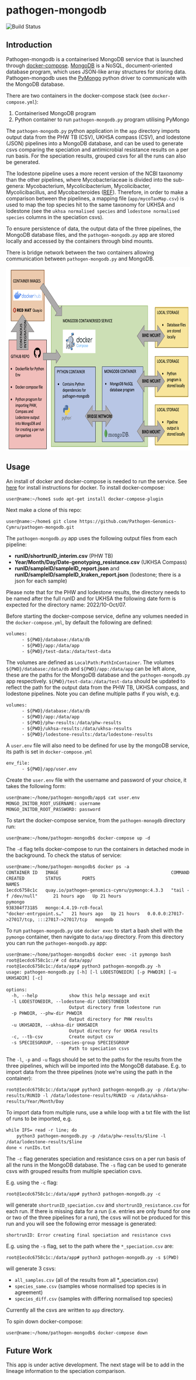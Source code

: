 # pathogen-mongodb
![Build Status](https://github.com/Pathogen-Genomics-Cymru/pathogen-mongodb/workflows/build-push-quay/badge.svg)

## Introduction

Pathogen-mongodb is a containerised MongoDB service that is launched through [docker-compose](https://docs.docker.com/compose/). [MongoDB](https://www.mongodb.com) is a NoSQL, document-oriented database program, which uses JSON-like array structures for storing data. Pathogen-mongodb uses the  [PyMongo](https://pymongo.readthedocs.io/en/stable/) python driver to communicate with the MongoDB database.

There are two containers in the docker-compose stack (see `docker-compose.yml`):

1) Containerised MongoDB program
2) Python container to run `pathogen-mongodb.py` program utilising PyMongo

The `pathogen-mongodb.py` python application in the `app` directory imports output data from the PHW TB (CSV), UKHSA compass (CSV), and lodestone (JSON) pipelines into a MongoDB database, and can be used to generate csvs comparing the speciation and antimicrobial resistance results on a per run basis. For the speciation results, grouped csvs for all the runs can also be generated. 

The lodestone pipeline uses a more recent version of the NCBI taxonomy than the other pipelines, where Mycobacteriaceae is divided into the sub-genera: Mycobacterium, Mycolicibacterium, Mycolicibacter, Mycolicibacillus, and Mycobacteroides ([REF](https://www.frontiersin.org/articles/10.3389/fmicb.2018.00067/full)). Therefore, in order to make a comparison between the pipelines, a mapping file (`app/mycoTaxMap.csv`) is used to map the top species hit to the same taxonomy for UKHSA and lodestone (see the `ukhsa normalised species` and `lodestone normalised species` columns in the speciation csvs).

To ensure persistence of data, the output data of the three pipelines, the MongoDB database files, and the `pathogen-mongodb.py` app are stored locally and accessed by the containers through bind mounts.

There is bridge network between the two containers allowing communication between `pathogen-mongodb.py` and MongoDB.

<img height="500" src="https://github.com/Pathogen-Genomics-Cymru/pathogen-mongodb/blob/main/pathogen-mongodb.png" />

## Usage
An install of docker and docker-compose is needed to run the service. See [here](https://docs.docker.com/desktop/install/linux-install/) for install instructions for docker. To install docker-compose:
```console
user@name:~/home$ sudo apt-get install docker-compose-plugin
```
Next make a clone of this repo:
```console
user@name:~/home$ git clone https://github.com/Pathogen-Genomics-Cymru/pathogen-mongodb.git
```

The `pathogen-mongodb.py` app uses the following output files from each pipeline:
* **runID/shortrunID_interim.csv** (PHW TB)
* **Year/Month/Day/Date-genotyping_resistance.csv** (UKHSA Compass)
* **runID/sampleID/sampleID_report.json** and **runID/sampleID/sampleID_kraken_report.json** (lodestone; there is a json for each sample)

Please note that for the PHW and lodestone results, the directory needs to be named after the full runID and for UKHSA the following date form is expected for the directory name: 2022/10-Oct/07.

Before starting the docker-compose service, define any volumes needed in the `docker-compose.yml`, by default the following are defined:
```
volumes:
      - ${PWD}/database:/data/db
      - ${PWD}/app:/data/app
      - ${PWD}/test-data:/data/test-data
```
The volumes are defined as `LocalPath:PathInContainer`. The volumes `${PWD}/database:/data/db` and `${PWD}/app:/data/app` can be left alone, these are the paths for the MongoDB database and the `pathogen-mongodb.py` app respectively. `${PWD}/test-data:/data/test-data` should be updated to reflect the path for the output data from the PHW TB, UKHSA compass, and lodestone pipelines. Note you can define multiple paths if you wish, e.g.
```
volumes:
      - ${PWD}/database:/data/db
      - ${PWD}/app:/data/app
      - ${PWD}/phw-results:/data/phw-results
      - ${PWD}/ukhsa-results:/data/ukhsa-results
      - ${PWD}/lodestone-results:/data/lodestone-results
```

A `user.env` file will also need to be defined for use by the mongoDB service, its path is set in `docker-compose.yml`
```
env_file:
      - ${PWD}/app/user.env
```
Create the `user.env` file with the username and password of your choice, it takes the following form:
```console
user@name:~/home/pathogen-mongodb/app$ cat user.env
MONGO_INITDB_ROOT_USERNAME: username
MONGO_INITDB_ROOT_PASSWORD: password
```

To start the docker-compose service, from the `pathogen-monogdb` directory run:
```console
user@name:~/home/pathogen-mongodb$ docker-compose up -d
```
The `-d` flag tells docker-compose to run the containers in detached mode in the background. To check the status of service:
```console
user@name:~/home/pathogen-mongodb$ docker ps -a
CONTAINER ID   IMAGE                                           COMMAND                  CREATED        STATUS        PORTS                                           NAMES
1ecdc6758c1c   quay.io/pathogen-genomics-cymru/pymongo:4.3.3   "tail -f /dev/null"      21 hours ago   Up 21 hours                                                   pymongo
938304f73185   mongo:4.4.19-rc0-focal                          "docker-entrypoint.s…"   21 hours ago   Up 21 hours   0.0.0.0:27017->27017/tcp, :::27017->27017/tcp   mongodb

```
To run `pathogen-mongodb.py` use `docker exec` to start a bash shell with the `pymongo` container, then navigate to `data/app` directory. From this directory you can run the `pathogen-mongodb.py` app:
```console
user@name:~/home/pathogen-mongodb$ docker exec -it pymongo bash
root@1ecdc6758c1c:/# cd data/app/
root@1ecdc6758c1c:/data/app# python3 pathogen-mongodb.py -h
usage: pathogen-mongodb.py [-h] [-l LODESTONEDIR] [-p PHWDIR] [-u UKHSADIR] [-c]

options:
  -h, --help            show this help message and exit
  -l LODESTONEDIR, --lodestone-dir LODESTONEDIR
                        Output directory from lodestone run
  -p PHWDIR, --phw-dir PHWDIR
                        Output directory for PHW results
  -u UKHSADIR, --ukhsa-dir UKHSADIR
                        Output directory for UKHSA results
  -c, --tb-csv          Create output csv
  -s SPECIESGROUP, --species-group SPECIESGROUP
                        Path to speciation csvs
```
The `-l`, `-p` and `-u` flags should be set to the paths for the results from the three pipelines, which will be imported into the MongoDB database. E.g. to import data from the three pipelines (note we're using the path in the container):
```console
root@1ecdc6758c1c:/data/app# python3 pathogen-mongodb.py -p /data/phw-results/RUNID -l /data/lodestone-results/RUNID -u /data/ukhsa-results/Year/Month/Day
```
To import data from multiple runs, use a while loop with a txt file with the list of runs to be imported, e.g.
```
while IFS= read -r line; do
    python3 pathogen-mongodb.py -p /data/phw-results/$line -l /data/lodestone-results/$line
done < runIDs.txt
```
The `-c` flag generates speciation and resistance csvs on a per run basis of all the runs in the MongoDB database. The `-s` flag can be used to generate csvs with grouped results from multiple speciation csvs.

E.g. using the `-c` flag:
```console
root@1ecdc6758c1c:/data/app# python3 pathogen-mongodb.py -c
```
will generate `shortrunID_speciation.csv` and `shortrunID_resistance.csv` for each run. If there is missing data for a run (i.e. entries are only found for one or two of the three pipelines for a run), the csvs will not be produced for this run and you will see the following error message is generated:
```
shortrunID: Error creating final speciation and resistance csvs
```

E.g. using the `-s` flag, set to the path where the `*_speciation.csv` are:
```
root@1ecdc6758c1c:/data/app# python3 pathogen-mongodb.py -s $(PWD)
```
will generate 3 csvs:
* `all_samples.csv` (all of the results from all *_speciation.csv)
* `species_same.csv` (samples whose normalised top species is in agreement)
* `species_diff.csv` (samples with differing normalised top species)

Currently all the csvs are written to `app` directory.

To spin down docker-compose:
```console
user@name:~/home/pathogen-mongodb$ docker-compose down
```
## Future Work
This app is under active development. The next stage will be to add in the lineage information to the speciation comparison.
